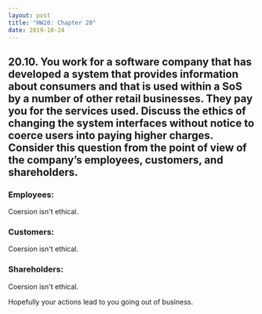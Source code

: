 ```yaml
---
layout: post
title: "HW20: Chapter 20"
date: 2019-10-24
---
```


## 20.10. You work for a software company that has developed a system that provides information about consumers and that is used within a SoS by a number of other retail businesses. They pay you for the services used. Discuss the ethics of changing the system interfaces without notice to coerce users into paying higher charges. Consider this question from the point of view of the company’s employees, customers, and shareholders.

### Employees:

Coersion isn't ethical.

### Customers:

Coersion isn't ethical.

### Shareholders:

Coersion isn't ethical.

Hopefully your actions lead to you going out of business.
